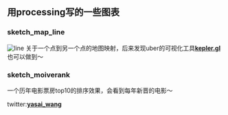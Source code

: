 ## 用processing写的一些图表

### sketch_map_line
![line](https://github.com/wangyasai/DataVizTemp/image/map_line.gif)
关于一个点到另一个点的地图映射，后来发现uber的可视化工具[**kepler.gl**](http://kepler.gl/#/demo)也可以做到～

### sketch_moiverank
一个历年电影票房top10的排序效果，会看到每年新晋的电影～


twitter:[**yasai_wang**](https://twitter.com/yasai_wang)
